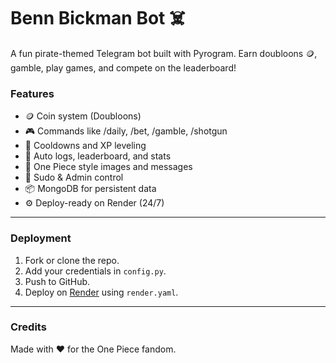 # Benn Bickman Bot ☠️

A fun pirate-themed Telegram bot built with Pyrogram. Earn doubloons 🪙, gamble, play games, and compete on the leaderboard!

### Features
- 🪙 Coin system (Doubloons)
- 🎮 Commands like /daily, /bet, /gamble, /shotgun
- 🧠 Cooldowns and XP leveling
- 🧾 Auto logs, leaderboard, and stats
- 🎨 One Piece style images and messages
- 👑 Sudo & Admin control
- 📦 MongoDB for persistent data
- ⚙️ Deploy-ready on Render (24/7)

---

### Deployment

1. Fork or clone the repo.
2. Add your credentials in `config.py`.
3. Push to GitHub.
4. Deploy on [Render](https://render.com) using `render.yaml`.

---

### Credits

Made with ❤️ for the One Piece fandom.